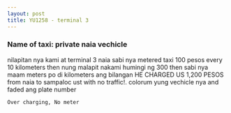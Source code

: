 ```yaml
---
layout: post
title: YU1258 - terminal 3
---
```


### Name of taxi: private naia vechicle

nilapitan nya kami at terminal 3 naia sabi nya metered taxi 100 pesos every 10 kilometers then nung malapit nakami humingi ng 300 then sabi nya maam meters po di kilometers ang bilangan HE CHARGED US 1,200 PESOS from naia to sampaloc ust with no traffic!. colorum yung vechicle nya and faded ang plate number 

```Over charging, No meter```
